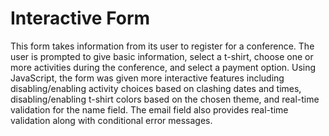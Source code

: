 # Interactive Form
This form takes information from its user to register for a conference. The user is prompted to give basic information, select a t-shirt, choose one or more activities during the conference, and select a payment option. Using JavaScript, the form was given more interactive features including disabling/enabling activity choices based on clashing dates and times, disabling/enabling t-shirt colors based on the chosen theme, and real-time validation for the name field. The email field also provides real-time validation along with conditional error messages. 
